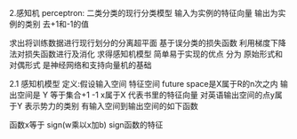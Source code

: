 
2.感知机
   perceptron:
   二类分类的现行分类模型
   输入为实例的特征向量 输出为实例的类别
   去+1和-1的值
   
   求出将训练数据进行现行划分的分离超平面
   基于误分类的损失函数 利用梯度下降法对损失函数进行及消化 求得感知机模型
   简单易于实现的优点
   分为 原始形式和对偶形式 是神经网络和支持向量机的基础
   
   2.1
   感知机模型
   定义:假设输入空间 特征空间 future space是X属于R的n次之内
   输出空间是 Y 等于集合+1 -1 x属于X 代表书里的特征向量 对英语输出空间的点y属于Y 表示势力的类别
   有输入空间到输出空间的如下函数
   
   函数x等于 sign(w乘以x加b)
   sign函数的特征
   